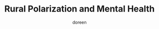 ---
title: Rural Polarization and Mental Health
slug: rural-polarization-and-mental-health
excerpt: The strain of political divide takes a toll on rural leaders, leaving them feeling isolated and worn down. Speaking about this matters because silence only deepens the divide.
feature_image:
  alt: A sunrise over a rural road symbolizing hope in challenging times
  width: 1536
  height: 1024
  url: /images/rural-road-sunrise.jpg
html_content: >-
  The first of May carries a kind of weight this year. It marks the start of <strong>Mental Health Awareness Month</strong>, and with it, an opportunity to bring light to a subject that too often stays in the shadows.


  This week I'll be in Edmonton, speaking at the Alberta Community Crime Prevention Association conference. My audience will be municipal leaders and enforcement officers, people who know what it means to serve their communities through hard seasons and harder conversations. The topic is one close to me, but not one often spoken aloud: <strong>rural polarization</strong>.


  Over my eight years as a county councillor and deputy reeve, I saw firsthand how divisions between ratepayer groups and community leaders can grow sharp. It is not only policy that suffers when that happens, but the people. Those who step forward to serve carry the weight of that divide in their daily lives. The word <strong>government</strong> itself can turn sour, as though the folks who volunteer their names for election are somehow separate from their neighbors. Yet they are also farmers, business owners, and parents, standing shoulder to shoulder with the very people they represent.


  The strain of that disconnect takes a toll. It can leave those in leadership feeling isolated, targeted, or worn down. Talking about this matters, not because it is easy, but because silence only deepens the divide.


  So as May begins, I want to use this platform to both acknowledge the challenge and offer encouragement to those who serve. <strong>You are seen. You are needed.</strong> And the work you do in shaping our towns and counties is worth more than the criticism that sometimes comes with it.


  To those brave enough to keep showing up, thank you. May this month be a reminder that your <strong>mental health matters too</strong>.
published_at: 2025-05-01T14:23:00.000Z
category: rural-life
tags:
  - mental-health
  - leadership
  - community
author: doreen
---